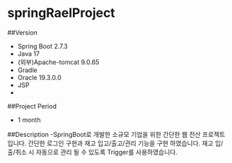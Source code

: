 # springRaelProject
##Version 
- Spring Boot 2.7.3
- Java 17
- (외부)Apache-tomcat 9.0.65
- Gradle
- Oracle 19.3.0.0
- JSP
- 
##Project Period
- 1 month


##Description
-SpringBoot로 개발한 소규모 기업을 위한 간단한 웹 전산 프로젝트 입니다. 간단한 로그인 구현과 재고 입고/출고/관리 기능을 구현 하였습니다. 재고 입/출/취소 시 자동으로 관리 될 수 있도록 Trigger를 사용하였습니다.
  
